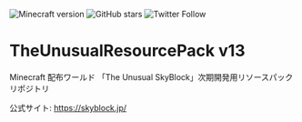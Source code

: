 ![Minecraft version](https://img.shields.io/badge/version-1.20.4-blue.svg)
![GitHub stars](https://img.shields.io/github/stars/TUSB/TheUnusualResourcePack.svg?style=social)
![Twitter Follow](https://img.shields.io/twitter/follow/TUSkyBlock.svg?style=social)


# TheUnusualResourcePack v13
Minecraft 配布ワールド 「The Unusual SkyBlock」次期開発用リソースパックリポジトリ

公式サイト: https://skyblock.jp/
